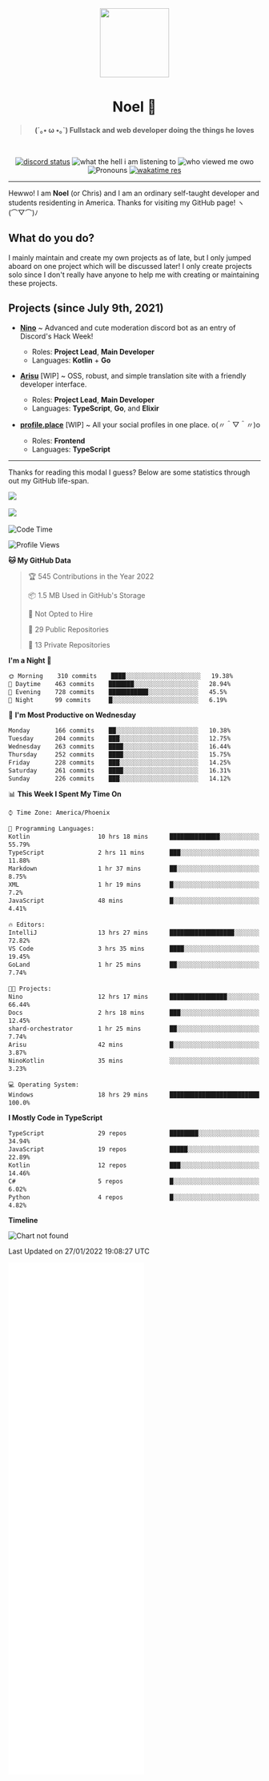 <div align='center'>
  <div align='center'>
    <img
      src='https://cdn.floofy.dev/art/icons/icon_cinnamonserval.png'
      width='138'
      height='138'
    />
  </div>
  <h1>Noel 🐾</h1>
  <blockquote><strong>(´｡• ω •｡`) Fullstack and web developer doing the things he loves</strong></blockquote>

  <br />

  <a href='https://discord.com/users/280158289667555328' target='_blank'><img alt="discord status" src="https://dev.discordprofiles.me/badge/status/280158289667555328" /></a>
  <img alt="what the hell i am listening to" src="https://dev.discordprofiles.me/badge/spotify/280158289667555328" />
  <img alt="who viewed me owo" src="https://komarev.com/ghpvc/?username=auguwu" />
  <img alt='Pronouns' src='https://img.shields.io/endpoint?url=https://pronoundb.org/shields/6004d014406af11e4593a013' />
  <a href="https://wakatime.com/@auguwu" target='_blank'>
    <img alt='wakatime res' src='https://wakatime.com/badge/user/89736485-42ec-4c0f-a2f3-481db74514dc.svg' />
  </a>
</div>

<hr />

Hewwo! I am **Noel** (or Chris) and I am an ordinary self-taught developer and students residenting in America. Thanks for visiting my GitHub page! ヽ(⌒▽⌒)ﾉ

## What do you do?
I mainly maintain and create my own projects as of late, but I only jumped aboard on one project which will be discussed later! I only create projects
solo since I don't really have anyone to help me with creating or maintaining these projects.

## Projects (since July 9th, 2021)
- [**Nino**](https://nino.sh) ~ Advanced and cute moderation discord bot as an entry of Discord's Hack Week!
  - Roles: **Project Lead**, **Main Developer**
  - Languages: **Kotlin** + **Go**

- [**Arisu**](https://arisu.land) [WIP] ~ OSS, robust, and simple translation site with a friendly developer interface.
  - Roles: **Project Lead**, **Main Developer**
  - Languages: **TypeScript**, **Go**, and **Elixir**

- [**profile.place**](https://profile.place) [WIP] ~ All your social profiles in one place. o(〃＾▽＾〃)o
  - Roles: **Frontend**
  - Languages: **TypeScript**

---

Thanks for reading this modal I guess? Below are some statistics through out my GitHub life-span.

![](https://github-readme-stats.vercel.app/api?username=auguwu&count_private=true&show_icons=true&theme=gruvbox)

![](https://github-readme-stats.vercel.app/api/top-langs/?username=auguwu&layout=compact&theme=gruvbox)

<!--START_SECTION:waka-->
![Code Time](http://img.shields.io/badge/Code%20Time-2%2C670%20hrs%2039%20mins-blue)

![Profile Views](http://img.shields.io/badge/Profile%20Views-14-blue)

**🐱 My GitHub Data** 

> 🏆 545 Contributions in the Year 2022
 > 
> 📦 1.5 MB Used in GitHub's Storage 
 > 
> 🚫 Not Opted to Hire
 > 
> 📜 29 Public Repositories 
 > 
> 🔑 13 Private Repositories  
 > 
**I'm a Night 🦉** 

```text
🌞 Morning    310 commits    ████░░░░░░░░░░░░░░░░░░░░░   19.38% 
🌆 Daytime    463 commits    ███████░░░░░░░░░░░░░░░░░░   28.94% 
🌃 Evening    728 commits    ███████████░░░░░░░░░░░░░░   45.5% 
🌙 Night      99 commits     █░░░░░░░░░░░░░░░░░░░░░░░░   6.19%

```
📅 **I'm Most Productive on Wednesday** 

```text
Monday       166 commits    ██░░░░░░░░░░░░░░░░░░░░░░░   10.38% 
Tuesday      204 commits    ███░░░░░░░░░░░░░░░░░░░░░░   12.75% 
Wednesday    263 commits    ████░░░░░░░░░░░░░░░░░░░░░   16.44% 
Thursday     252 commits    ████░░░░░░░░░░░░░░░░░░░░░   15.75% 
Friday       228 commits    ███░░░░░░░░░░░░░░░░░░░░░░   14.25% 
Saturday     261 commits    ████░░░░░░░░░░░░░░░░░░░░░   16.31% 
Sunday       226 commits    ███░░░░░░░░░░░░░░░░░░░░░░   14.12%

```


📊 **This Week I Spent My Time On** 

```text
⌚︎ Time Zone: America/Phoenix

💬 Programming Languages: 
Kotlin                   10 hrs 18 mins      ██████████████░░░░░░░░░░░   55.79% 
TypeScript               2 hrs 11 mins       ███░░░░░░░░░░░░░░░░░░░░░░   11.88% 
Markdown                 1 hr 37 mins        ██░░░░░░░░░░░░░░░░░░░░░░░   8.75% 
XML                      1 hr 19 mins        █░░░░░░░░░░░░░░░░░░░░░░░░   7.2% 
JavaScript               48 mins             █░░░░░░░░░░░░░░░░░░░░░░░░   4.41%

🔥 Editors: 
IntelliJ                 13 hrs 27 mins      ██████████████████░░░░░░░   72.82% 
VS Code                  3 hrs 35 mins       ████░░░░░░░░░░░░░░░░░░░░░   19.45% 
GoLand                   1 hr 25 mins        ██░░░░░░░░░░░░░░░░░░░░░░░   7.74%

🐱‍💻 Projects: 
Nino                     12 hrs 17 mins      ████████████████░░░░░░░░░   66.44% 
Docs                     2 hrs 18 mins       ███░░░░░░░░░░░░░░░░░░░░░░   12.45% 
shard-orchestrator       1 hr 25 mins        ██░░░░░░░░░░░░░░░░░░░░░░░   7.74% 
Arisu                    42 mins             █░░░░░░░░░░░░░░░░░░░░░░░░   3.87% 
NinoKotlin               35 mins             ░░░░░░░░░░░░░░░░░░░░░░░░░   3.23%

💻 Operating System: 
Windows                  18 hrs 29 mins      █████████████████████████   100.0%

```

**I Mostly Code in TypeScript** 

```text
TypeScript               29 repos            ████████░░░░░░░░░░░░░░░░░   34.94% 
JavaScript               19 repos            █████░░░░░░░░░░░░░░░░░░░░   22.89% 
Kotlin                   12 repos            ███░░░░░░░░░░░░░░░░░░░░░░   14.46% 
C#                       5 repos             █░░░░░░░░░░░░░░░░░░░░░░░░   6.02% 
Python                   4 repos             █░░░░░░░░░░░░░░░░░░░░░░░░   4.82%

```


**Timeline**

![Chart not found](https://raw.githubusercontent.com/auguwu/auguwu/master/charts/bar_graph.png) 


 Last Updated on 27/01/2022 19:08:27 UTC
<!--END_SECTION:waka-->

![](./github-metrics.svg)
